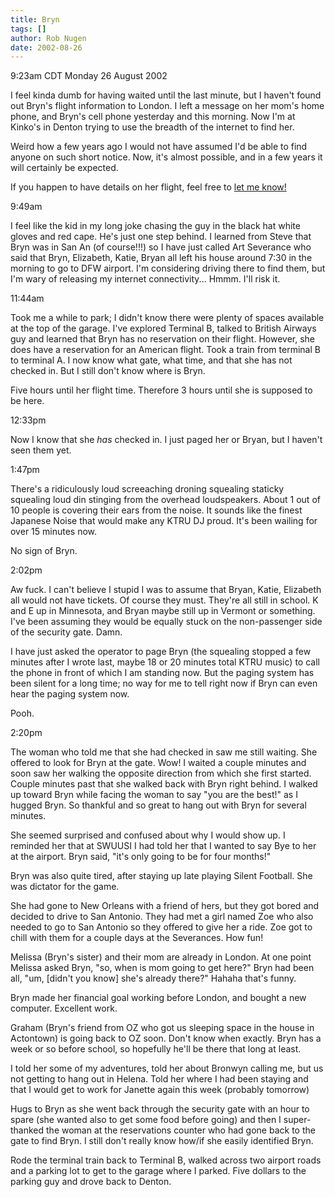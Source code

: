 ```yaml
---
title: Bryn
tags: []
author: Rob Nugen
date: 2002-08-26
---
```


<p class=date>9:23am CDT Monday 26 August 2002</p>

<p>I feel kinda dumb for having waited until the last minute, but I
haven't found out Bryn's flight information to London.   I left a
message on her mom's home phone, and Bryn's cell phone yesterday and
this morning.  Now I'm at Kinko's in Denton trying to use the breadth
of the internet to find her.</p>

<p>Weird how a few years ago I would not have assumed I'd be able to
find anyone on such short notice.  Now, it's almost possible, and in a
few years it will certainly be expected.</p>

<p>If you happen to have details on her flight, feel free to <a
href="mailto:bryn_finder@robnugen.com">let me know!</a></p>

<p class=date>9:49am</p>

<p>I feel like the kid in my long joke chasing the guy in the black
hat white gloves and red cape.  He's just one step behind.  I learned
from Steve that Bryn was in San An (of course!!!) so I have just
called Art Severance who said that Bryn, Elizabeth, Katie, Bryan all
left his house around 7:30 in the morning to go to DFW airport.  I'm
considering driving there to find them, but I'm wary of releasing my
internet connectivity...  Hmmm.  I'll risk it.</p>

<p class=date>11:44am</p>

<p>Took me a while to park; I didn't know there were plenty of spaces
available at the top of the garage.  I've explored Terminal B, talked
to British Airways guy and learned that Bryn has no reservation on
their flight.  However, she does have a reservation for an American
flight.  Took a train from terminal B to terminal A.  I now know what
gate, what time, and that she has not checked in.  But I still don't
know where is Bryn.</p>

<p>Five hours until her flight time.  Therefore 3 hours until she is
supposed to be here.</p>

<p class=date>12:33pm</p>

<p>Now I know that she <em>has</em> checked in.  I just paged her or
Bryan, but I haven't seen them yet.</p>

<p class=date>1:47pm</p>

<p>There's a ridiculously loud screeaching droning squealing staticky
squealing loud din stinging from the overhead loudspeakers.  About 1
out of 10 people is covering their ears from the noise.  It sounds
like the finest Japanese Noise that would make any KTRU DJ proud.
It's been wailing for over 15 minutes now.</p>

<p>No sign of Bryn.</p>

<p class=date>2:02pm</p>

<p>Aw fuck.  I can't believe I stupid I was to assume that Bryan,
Katie, Elizabeth all would not have tickets.  Of course they must.
They're all still in school.  K and E up in Minnesota, and Bryan maybe
still up in Vermont or something.  I've been assuming they would be
equally stuck on the non-passenger side of the security gate.
Damn.</p>

<p>I have just asked the operator to page Bryn (the squealing stopped
a few minutes after I wrote last, maybe 18 or 20 minutes total KTRU
music) to call the phone in front of which I am standing now.  But the
paging system has been silent for a long time; no way for me to tell
right now if Bryn can even hear the paging system now.</p>

<p>Pooh.</p>

<p class=date>2:20pm</p>

<p>The woman who told me that she had checked in saw me still waiting.
She offered to look for Bryn at the gate.  Wow!  I waited a couple
minutes and soon saw her walking the opposite direction from which she
first started.  Couple minutes past that she walked back with Bryn
right behind.  I walked up toward Bryn while facing the woman to say
"you are the best!" as I hugged Bryn.  So thankful and so great to
hang out with Bryn for several minutes.</p>

<p>She seemed surprised and confused about why I would show up.  I
reminded her that at SWUUSI I had told her that I wanted to say Bye to
her at the airport.  Bryn said, "it's only going to be for four
months!"</p>

<p>Bryn was also quite tired, after staying up late playing Silent
Football.  She was dictator for the game. <! "I was dictator so
everyone was quite drunk." > </p>

<p>She had gone to New Orleans with a friend of hers, but they got
bored and decided to drive to San Antonio.  They had met a girl named
Zoe who also needed to go to San Antonio so they offered to give her a
ride.  Zoe got to chill with them for a couple days at the Severances.
How fun!</p>

<p>Melissa (Bryn's sister) and their mom are already in London.  At
one point Melissa asked Bryn, "so, when is mom going to get here?"
Bryn had been all, "um, [didn't you know] she's already there?"
Hahaha that's funny.</p>

<p>Bryn made her financial goal working before London, and bought a
new computer.  Excellent work.</p>

<p>Graham (Bryn's friend from OZ who got us sleeping space in the
house in Actontown) is going back to OZ soon.  Don't know when
exactly.  Bryn has a week or so before school, so hopefully he'll be
there that long at least.</p>

<p>I told her some of my adventures, told her about Bronwyn calling
me, but us not getting to hang out in Helena.  Told her where I had
been staying and that I would get to work for Janette again this week
(probably tomorrow)</p>

<p>Hugs to Bryn as she went back through the security gate with an
hour to spare (she wanted also to get some food before going) and then
I super-thanked the woman at the reservations counter who had gone
back to the gate to find Bryn.  I still don't really know how/if she
easily identified Bryn.</p>

<p>Rode the terminal train back to Terminal B, walked across two
airport roads and a parking lot to get to the garage where I parked.
Five dollars to the parking guy and drove back to Denton.</p>
